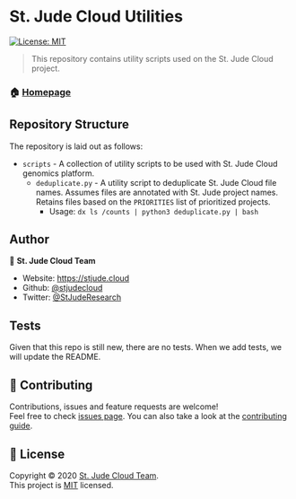 <p align="center">
  <h1>
  St. Jude Cloud Utilities
  </h1>
  <a href="https://github.com/stjudecloud/utilities/blob/master/LICENSE.md" target="_blank">
    <img alt="License: MIT" src="https://img.shields.io/badge/License-MIT-yellow.svg" />
  </a>
</p>

> This repository contains utility scripts used on the St. Jude Cloud project.

### 🏠 [Homepage](https://stjude.cloud)

## Repository Structure

The repository is laid out as follows:

* `scripts` - A collection of utility scripts to be used with St. Jude Cloud genomics platform.
  * `deduplicate.py` - A utility script to deduplicate St. Jude Cloud file names. Assumes files are annotated with St. Jude project names. Retains files based on the `PRIORITIES` list of prioritized projects.
    * Usage: `dx ls /counts | python3 deduplicate.py | bash`

## Author

👤 **St. Jude Cloud Team**

* Website: https://stjude.cloud
* Github: [@stjudecloud](https://github.com/stjudecloud)
* Twitter: [@StJudeResearch](https://twitter.com/StJudeResearch)

## Tests

Given that this repo is still new, there are no tests. When we add tests, we will update the README.

## 🤝 Contributing

Contributions, issues and feature requests are welcome!<br />Feel free to check [issues page](https://github.com/stjudecloud/utilities/issues). You can also take a look at the [contributing guide](https://github.com/stjudecloud/utilities/blob/master/CONTRIBUTING.md).

## 📝 License

Copyright © 2020 [St. Jude Cloud Team](https://github.com/stjudecloud).<br />
This project is [MIT](https://github.com/stjudecloud/workflows/blob/master/LICENSE.md) licensed.